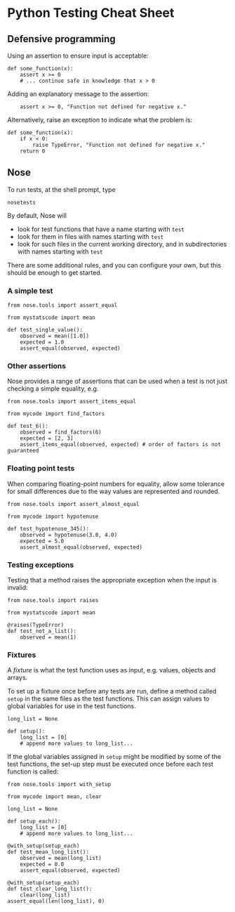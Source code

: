Python Testing Cheat Sheet
==========================

Defensive programming
---------------------

Using an assertion to ensure input is acceptable:

    def some_function(x):
        assert x >= 0
        # ... continue safe in knowledge that x > 0

Adding an explanatory message to the assertion:

        assert x >= 0, "Function not defined for negative x."

Alternatively, raise an exception to indicate what the problem is:

    def some_function(x):
        if x < 0:
            raise TypeError, "Function not defined for negative x."
        return 0


Nose
----

To run tests, at the shell prompt, type

    nosetests

By default, Nose will

* look for test functions that have a name starting with `test`
* look for them in files with names starting with `test`
* look for such files in the current working directory, and in subdirectories with names starting with `test`

There are some additional rules, and you can configure your own, but this should be enough to get started.

### A simple test

    from nose.tools import assert_equal

    from mystatscode import mean

    def test_single_value():
        observed = mean([1.0])
        expected = 1.0
        assert_equal(observed, expected)

### Other assertions

Nose provides a range of assertions that can be used when a test is not just checking a simple equality, e.g.

    from nose.tools import assert_items_equal

    from mycode import find_factors

    def test_6():
        observed = find_factors(6)
        expected = [2, 3]
        assert_items_equal(observed, expected) # order of factors is not guaranteed

### Floating point tests

When comparing floating-point numbers for equality, allow some tolerance for small differences due to
the way values are represented and rounded.

    from nose.tools import assert_almost_equal

    from mycode import hypotenuse

    def test_hypotenuse_345():
        observed = hypotenuse(3.0, 4.0)
        expected = 5.0
        assert_almost_equal(observed, expected)

### Testing exceptions

Testing that a method raises the appropriate exception when the input is invalid:

    from nose.tools import raises

    from mystatscode import mean

    @raises(TypeError)
    def test_not_a_list():
        observed = mean(1)

### Fixtures

A *fixture* is what the test function uses as input, e.g. values, objects and arrays.

To set up a fixture once before any tests are run, define a method called `setup` in the same files
as the test functions. This can assign values to global variables for use in the test functions.

    long_list = None

    def setup():
        long_list = [0]
        # append more values to long_list...

If the global variables assigned in `setup` might be modified by some of the test functions, the set-up
step must be executed once before each test function is called:

    from nose.tools import with_setup

    from mycode import mean, clear

    long_list = None

    def setup_each():
        long_list = [0]
        # append more values to long_list...

    @with_setup(setup_each)
    def test_mean_long_list():
        observed = mean(long_list)
        expected = 0.0
        assert_equal(observed, expected)

    @with_setup(setup_each)
    def test_clear_long_list():
        clear(long_list)
	assert_equal(len(long_list), 0)
